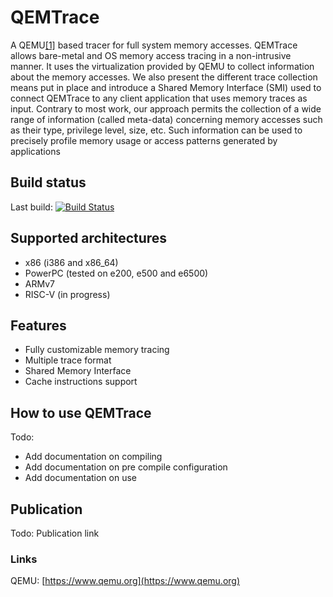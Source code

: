 # QEMTrace

A QEMU[[1]](https://www.qemu.org) based tracer for full system memory accesses.
QEMTrace allows bare-metal and OS memory access tracing in a non-intrusive manner. It uses the virtualization provided by QEMU to collect
information about the memory accesses. We also present the different trace collection means put in place
and introduce a Shared Memory Interface (SMI) used to connect QEMTrace to any client application that
uses memory traces as input. Contrary to most work, our approach permits the collection of a wide range
of information (called meta-data) concerning memory accesses such as their type, privilege level, size, etc.
Such information can be used to precisely profile memory usage or access patterns generated by applications

## Build status
Last build: [![Build Status](https://travis-ci.com/Oxmose/QEMTrace.svg?token=FemmxkqNFEyYqtL2nUhs&branch=master)](https://travis-ci.com/Oxmose/QEMTrace)

## Supported architectures
* x86 (i386 and x86_64)
* PowerPC (tested on e200, e500 and e6500)
* ARMv7
* RISC-V (in progress)

## Features
- Fully customizable memory tracing
- Multiple trace format
- Shared Memory Interface
- Cache instructions support

## How to use QEMTrace
Todo: 
* Add documentation on compiling
* Add documentation on pre compile configuration
* Add documentation on use

## Publication
Todo: Publication link

### Links
QEMU: [https://www.qemu.org](https://www.qemu.org)

